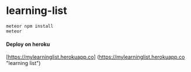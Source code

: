 # learning-list

    meteor npm install
    meteor

#### Deploy on heroku
[https://mylearninglist.herokuapp.co] (https://mylearninglist.herokuapp.co "learning list")    
